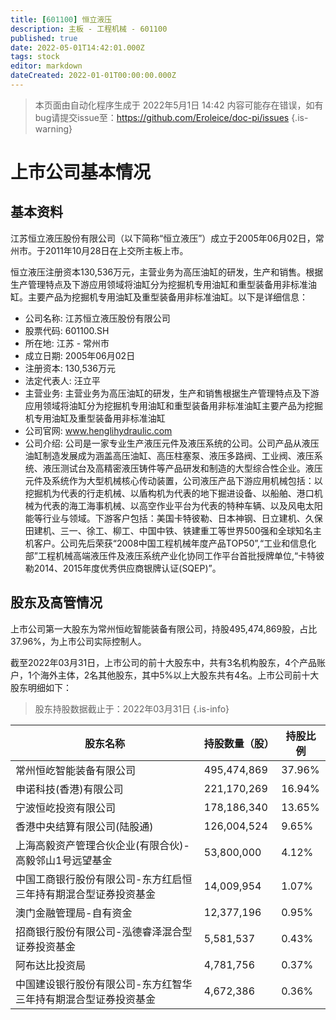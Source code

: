 ```yaml
---
title: [601100] 恒立液压
description: 主板 - 工程机械 - 601100
published: true
date: 2022-05-01T14:42:01.000Z
tags: stock
editor: markdown
dateCreated: 2022-01-01T00:00:00.000Z
---
```


> 本页面由自动化程序生成于 2022年5月1日 14:42
> 内容可能存在错误，如有bug请提交issue至：https://github.com/Eroleice/doc-pi/issues
{.is-warning}

# 上市公司基本情况

## 基本资料

江苏恒立液压股份有限公司（以下简称“恒立液压”）成立于2005年06月02日，常州市。于2011年10月28日在上交所主板上市。

恒立液压注册资本130,536万元，主营业务为高压油缸的研发，生产和销售。根据生产管理特点及下游应用领域将油缸分为挖掘机专用油缸和重型装备用非标准油缸。主要产品为挖掘机专用油缸及重型装备用非标准油缸。以下是详细信息：

- 公司名称: 江苏恒立液压股份有限公司
- 股票代码: 601100.SH
- 所在地: 江苏 - 常州市
- 成立日期: 2005年06月02日
- 注册资本: 130,536万元
- 法定代表人: 汪立平
- 主营业务: 主营业务为高压油缸的研发，生产和销售根据生产管理特点及下游应用领域将油缸分为挖掘机专用油缸和重型装备用非标准油缸主要产品为挖掘机专用油缸及重型装备用非标准油缸
- 公司官网: www.henglihydraulic.com
- 公司介绍: 公司是一家专业生产液压元件及液压系统的公司。公司产品从液压油缸制造发展成为涵盖高压油缸、高压柱塞泵、液压多路阀、工业阀、液压系统、液压测试台及高精密液压铸件等产品研发和制造的大型综合性企业。液压元件及系统作为大型机械核心传动装置，公司液压产品下游应用机械包括：以挖掘机为代表的行走机械、以盾构机为代表的地下掘进设备、以船舶、港口机械为代表的海工海事机械、以高空作业平台为代表的特种车辆、以及风电太阳能等行业与领域。下游客户包括：美国卡特彼勒、日本神钢、日立建机、久保田建机、三一、徐工、柳工、中国中铁、铁建重工等世界500强和全球知名主机客户。公司先后荣获“2008中国工程机械年度产品TOP50”,“工业和信息化部”工程机械高端液压件及液压系统产业化协同工作平台首批授牌单位,“卡特彼勒2014、2015年度优秀供应商银牌认证(SQEP)”。


## 股东及高管情况

上市公司第一大股东为常州恒屹智能装备有限公司，持股495,474,869股，占比37.96%，为上市公司实际控制人。

截至2022年03月31日，上市公司的前十大股东中，共有3名机构股东，4个产品账户，1个海外主体，2名其他股东，其中5%以上大股东共有4名。上市公司前十大股东明细如下：

> 股东持股数据截止于：2022年03月31日
{.is-info}

| 股东名称 | 持股数量（股） | 持股比例 |
| --- | --- | --- |
| 常州恒屹智能装备有限公司 | 495,474,869 | 37.96% |
| 申诺科技(香港)有限公司 | 221,170,269 | 16.94% |
| 宁波恒屹投资有限公司 | 178,186,340 | 13.65% |
| 香港中央结算有限公司(陆股通) | 126,004,524 | 9.65% |
| 上海高毅资产管理合伙企业(有限合伙)-高毅邻山1号远望基金 | 53,800,000 | 4.12% |
| 中国工商银行股份有限公司-东方红启恒三年持有期混合型证券投资基金 | 14,009,954 | 1.07% |
| 澳门金融管理局-自有资金 | 12,377,196 | 0.95% |
| 招商银行股份有限公司-泓德睿泽混合型证券投资基金 | 5,581,537 | 0.43% |
| 阿布达比投资局 | 4,781,756 | 0.37% |
| 中国建设银行股份有限公司-东方红智华三年持有期混合型证券投资基金 | 4,672,386 | 0.36% |




